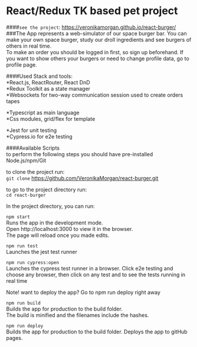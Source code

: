 # React/Redux TK based pet project<br>
####`see the project`: https://veronikamorgan.github.io/react-burger/<br>
###The App represents a web-simulator of our space burger bar. You can make your own space burger, study our droll ingredients and see burgers of others in real time.<br> To make an order you should be logged in first, so sign up beforehand. If you want to show others your burgers or need to change profile data, go to profile page.<br> 

####Used Stack and tools:<br>
*React.js, ReactRouter, React DnD<br>
*Redux Toolkit as a state manager<br>
*Websockets for two-way communication session used to create orders tapes<br>

*Typescript as main language<br>
*Css modules, grid/flex for template<br>

*Jest for unit testing<br>
*Cypress.io for e2e testing<br>

####Available Scripts<br>
to perform the following steps you should have pre-installed Node.js/npm/Git<br>

to clone the project run: <br>
`git clone` https://github.com/VeronikaMorgan/react-burger.git<br>

to go to the project directory run:<br>
`cd react-burger`<br>

In the project directory, you can run:<br>

`npm start`<br>
Runs the app in the development mode.<br>
Open http://localhost:3000 to view it in the browser.<br>
The page will reload once you made edits.<br>

`npm run test`<br>
Launches the jest test runner <br>

`npm run cypress:open`<br>
Launches the cypress test runner in a browser. Click e2e testing and choose any browser, then click on any test and to see the tests running in real time<br>

Note! want to deploy the app? Go to npm run deploy right away<br>

`npm run build`<br>
Builds the app for production to the build folder.<br>
The build is minified and the filenames include the hashes.<br>

`npm run deploy`<br>
Builds the app for production to the build folder. Deploys the app to gitHub pages.<br>
